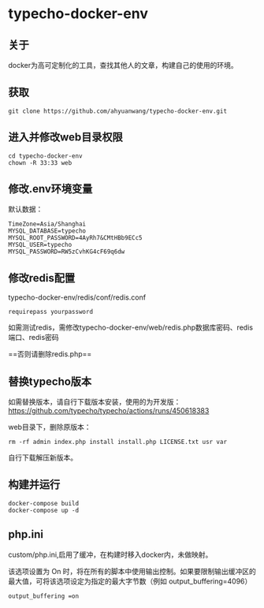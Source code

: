 # typecho-docker-env

## 关于

docker为高可定制化的工具，查找其他人的文章，构建自己的使用的环境。

## 获取

``` shell
git clone https://github.com/ahyuanwang/typecho-docker-env.git
```

## 进入并修改web目录权限

``` shell
cd typecho-docker-env
chown -R 33:33 web
```

## 修改.env环境变量

默认数据：

```
TimeZone=Asia/Shanghai
MYSQL_DATABASE=typecho
MYSQL_ROOT_PASSWORD=4AyRh7&CMtHBb9ECc5
MYSQL_USER=typecho
MYSQL_PASSWORD=RW5zCvhKG4cF69q6dw
```

## 修改redis配置

typecho-docker-env/redis/conf/redis.conf

```
requirepass yourpassword
```

如需测试redis，需修改typecho-docker-env/web/redis.php数据库密码、redis端口、redis密码

==否则请删除redis.php==

## 替换typecho版本

如需替换版本，请自行下载版本安装，使用的为开发版：https://github.com/typecho/typecho/actions/runs/450618383

web目录下，删除原版本：

```
rm -rf admin index.php install install.php LICENSE.txt usr var
```

自行下载解压新版本。

## 构建并运行

```
docker-compose build
docker-compose up -d
```

## php.ini

custom/php.ini,启用了缓冲，在构建时移入docker内，未做映射。

该选项设置为 On 时，将在所有的脚本中使用输出控制。如果要限制输出缓冲区的最大值，可将该选项设定为指定的最大字节数（例如 output_buffering=4096）

```
output_buffering =on
```

